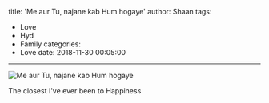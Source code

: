 title: 'Me aur Tu, najane kab Hum hogaye'
author: Shaan
tags:
  - Love
  - Hyd
  - Family
categories:
  - Love
date: 2018-11-30 00:05:00
---

![Me aur Tu, najane kab Hum hogaye](\images\Happiness.png)

The closest I've ever been to Happiness
